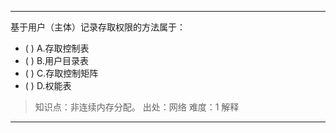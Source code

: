 ---
基于用户（主体）记录存取权限的方法属于：
- ( ) A.存取控制表 
- ( ) B.用户目录表 
- ( ) C.存取控制矩阵 
- ( ) D.权能表

> 知识点：非连续内存分配。
> 出处：网络
> 难度：1
> 解释

---